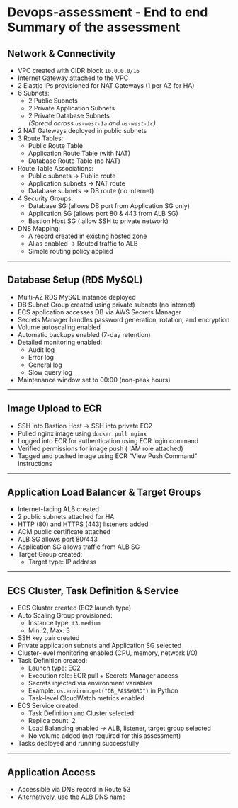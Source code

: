 # Devops-assessment - End to end Summary of the assessment  


## Network & Connectivity

- VPC created with CIDR block `10.0.0.0/16`
- Internet Gateway attached to the VPC
- 2 Elastic IPs provisioned for NAT Gateways (1 per AZ for HA)
- 6 Subnets:
  - 2 Public Subnets
  - 2 Private Application Subnets
  - 2 Private Database Subnets  
  *(Spread across `us-west-1a` and `us-west-1c`)*
- 2 NAT Gateways deployed in public subnets
- 3 Route Tables:
  - Public Route Table
  - Application Route Table (with NAT)
  - Database Route Table (no NAT)
- Route Table Associations:
  - Public subnets → Public route
  - Application subnets → NAT route
  - Database subnets → DB route (no internet)
- 4 Security Groups:
  - Database SG (allows DB port from Application SG only)
  - Application SG (allows port 80 & 443 from ALB SG)
  - Bastion Host SG ( allow SSH to private network)
- DNS Mapping:
  - A record created in existing hosted zone
  - Alias enabled → Routed traffic to ALB
  - Simple routing policy applied

---

## Database Setup (RDS MySQL)

- Multi-AZ RDS MySQL instance deployed
- DB Subnet Group created using private subnets (no internet)
- ECS application accesses DB via AWS Secrets Manager
- Secrets Manager handles password generation, rotation, and encryption
- Volume autoscaling enabled
- Automatic backups enabled (7-day retention)
- Detailed monitoring enabled:
  - Audit log
  - Error log
  - General log
  - Slow query log
- Maintenance window set to 00:00 (non-peak hours)

---

## Image Upload to ECR

- SSH into Bastion Host → SSH into private EC2
- Pulled nginx image using `docker pull nginx`
- Logged into ECR for authentication using ECR login command 
- Verified permissions for image push ( IAM  role attached)
- Tagged and pushed image using ECR "View Push Command" instructions

---

## Application Load Balancer & Target Groups

- Internet-facing ALB created
- 2 public subnets attached for HA
- HTTP (80) and HTTPS (443) listeners added
- ACM public certificate attached
- ALB SG allows port 80/443
- Application SG allows traffic from ALB SG
- Target Group created:
  - Target type: IP address

---

## ECS Cluster, Task Definition & Service

- ECS Cluster created (EC2 launch type)
- Auto Scaling Group provisioned:
  - Instance type: `t3.medium`
  - Min: 2, Max: 3
- SSH key pair created
- Private application subnets and Application SG selected
- Cluster-level monitoring enabled (CPU, memory, network I/O)
- Task Definition created:
  - Launch type: EC2
  - Execution role: ECR pull + Secrets Manager access
  - Secrets injected via environment variables
  - Example: `os.environ.get("DB_PASSWORD")` in Python
  - Task-level CloudWatch metrics enabled
- ECS Service created:
  - Task Definition and Cluster selected
  - Replica count: 2
  - Load Balancing enabled → ALB, listener, target group selected
  - No volume added (not required for this assessment)
- Tasks deployed and running successfully

---

## Application Access

- Accessible via DNS record in Route 53
- Alternatively, use the ALB DNS name



 
